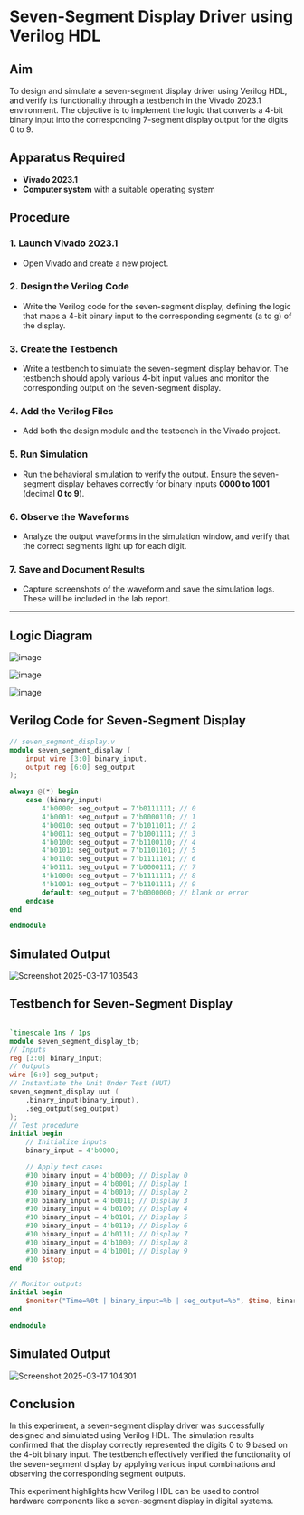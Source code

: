 # Seven-Segment Display Driver using Verilog HDL

## Aim  
To design and simulate a seven-segment display driver using Verilog HDL, and verify its functionality through a testbench in the Vivado 2023.1 environment. The objective is to implement the logic that converts a 4-bit binary input into the corresponding 7-segment display output for the digits 0 to 9.

## Apparatus Required  
- **Vivado 2023.1**  
- **Computer system** with a suitable operating system  

## Procedure  

### 1. Launch Vivado 2023.1  
- Open Vivado and create a new project.  

### 2. Design the Verilog Code  
- Write the Verilog code for the seven-segment display, defining the logic that maps a 4-bit binary input to the corresponding segments (a to g) of the display.  

### 3. Create the Testbench  
- Write a testbench to simulate the seven-segment display behavior. The testbench should apply various 4-bit input values and monitor the corresponding output on the seven-segment display.  

### 4. Add the Verilog Files  
- Add both the design module and the testbench in the Vivado project.  

### 5. Run Simulation  
- Run the behavioral simulation to verify the output. Ensure the seven-segment display behaves correctly for binary inputs **0000 to 1001** (decimal **0 to 9**).  

### 6. Observe the Waveforms  
- Analyze the output waveforms in the simulation window, and verify that the correct segments light up for each digit.  

### 7. Save and Document Results  
- Capture screenshots of the waveform and save the simulation logs. These will be included in the lab report.  

---
## Logic Diagram

![image](https://github.com/user-attachments/assets/e561cdb5-b1b0-42d0-94f5-e1efaec9704c)

![image](https://github.com/user-attachments/assets/dc32254e-f88d-471a-a2ba-e4ec5eb3fc11)

![image](https://github.com/user-attachments/assets/a8a8921e-0a37-4697-86d8-0c43cd8aef5a)

## Verilog Code for Seven-Segment Display  

```verilog
// seven_segment_display.v
module seven_segment_display (
    input wire [3:0] binary_input,
    output reg [6:0] seg_output
);

always @(*) begin
    case (binary_input)
        4'b0000: seg_output = 7'b0111111; // 0
        4'b0001: seg_output = 7'b0000110; // 1
        4'b0010: seg_output = 7'b1011011; // 2
        4'b0011: seg_output = 7'b1001111; // 3
        4'b0100: seg_output = 7'b1100110; // 4
        4'b0101: seg_output = 7'b1101101; // 5
        4'b0110: seg_output = 7'b1111101; // 6
        4'b0111: seg_output = 7'b0000111; // 7
        4'b1000: seg_output = 7'b1111111; // 8
        4'b1001: seg_output = 7'b1101111; // 9
        default: seg_output = 7'b0000000; // blank or error
    endcase
end

endmodule
```
## Simulated Output

![Screenshot 2025-03-17 103543](https://github.com/user-attachments/assets/2a8d096d-d475-45ea-903d-15e9a99f7f46)



## Testbench for Seven-Segment Display
```verilog

`timescale 1ns / 1ps
module seven_segment_display_tb;
// Inputs
reg [3:0] binary_input;
// Outputs
wire [6:0] seg_output;
// Instantiate the Unit Under Test (UUT)
seven_segment_display uut (
    .binary_input(binary_input),
    .seg_output(seg_output)
);
// Test procedure
initial begin
    // Initialize inputs
    binary_input = 4'b0000;

    // Apply test cases
    #10 binary_input = 4'b0000; // Display 0
    #10 binary_input = 4'b0001; // Display 1
    #10 binary_input = 4'b0010; // Display 2
    #10 binary_input = 4'b0011; // Display 3
    #10 binary_input = 4'b0100; // Display 4
    #10 binary_input = 4'b0101; // Display 5
    #10 binary_input = 4'b0110; // Display 6
    #10 binary_input = 4'b0111; // Display 7
    #10 binary_input = 4'b1000; // Display 8
    #10 binary_input = 4'b1001; // Display 9
    #10 $stop;
end

// Monitor outputs
initial begin
    $monitor("Time=%0t | binary_input=%b | seg_output=%b", $time, binary_input, seg_output);
end

endmodule
```
## Simulated Output

![Screenshot 2025-03-17 104301](https://github.com/user-attachments/assets/0422f5c1-d89a-4d64-90b3-337151d1d0b3)


## Conclusion
In this experiment, a seven-segment display driver was successfully designed and simulated using Verilog HDL. The simulation results confirmed that the display correctly represented the digits 0 to 9 based on the 4-bit binary input. The testbench effectively verified the functionality of the seven-segment display by applying various input combinations and observing the corresponding segment outputs.

This experiment highlights how Verilog HDL can be used to control hardware components like a seven-segment display in digital systems.
